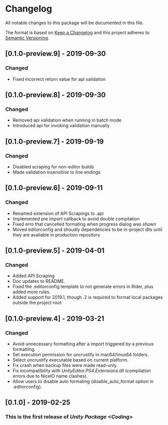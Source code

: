 # Changelog

All notable changes to this package will be documented in this file.

The format is based on [Keep a Changelog](http://keepachangelog.com/en/1.0.0/)
and this project adheres to [Semantic Versioning](http://semver.org/spec/v2.0.0.html).


## [0.1.0-preview.9] - 2019-09-30

### Changed

- Fixed incorrect return value for api validation

## [0.1.0-preview.8] - 2019-09-30

### Changed

- Removed api validation when running in batch mode
- Introduced api for invoking validation manually

## [0.1.0-preview.7] - 2019-09-19

### Changed

- Disabled scraping for non-editor builds
- Made validation insensitive to line endings

## [0.1.0-preview.6] - 2019-09-11

### Changed

- Renamed extension of API Scrapings to .api 
- Implemented pre import callback to avoid double compilation
- Fixed erro that cancelled formating when progress dialog was shown
- Moved editorconfig and shoudly dependencies to be in-project dlls until they are available in production repository

## [0.1.0-preview.5] - 2019-04-01

### Changed

- Added API Scraping
- Doc updates to README.
- Fixed the .editorconfig template to not generate errors in Rider, plus added more rules.
- Added support for 2019.1, though .2 is required to format local packages outside the project root.

## [0.1.0-preview.4] - 2019-03-21

### Changed

- Avoid unnecessary formatting after a import triggered by a previous formatting.
- Set execution permission for uncrustify in mac64/linux64 folders.
- Select uncrustify executable based on current platform.
- Fix crash when backup files were made read-only.
- Fix incompatibility with *UnityEditor.PS4.Extensions.dll* (compilation errors due to NiceIO name clashes).
- Allow users to disable auto formating (disable_auto_format option in .editorconfig).

## [0.1.0] - 2019-02-25

### This is the first release of *Unity Package \<Coding\>*
